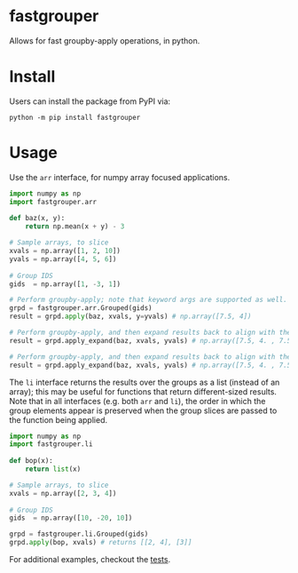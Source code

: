 [![<sjoshistrats>](https://circleci.com/gh/sjoshistrats/fastgrouper.svg?style=shield)](https://app.circleci.com/pipelines/github/sjoshistrats/fastgrouper?branch=master)

# fastgrouper
Allows for fast groupby-apply operations, in python.
  
# Install
  
Users can install the package from PyPI via:
  
```shell
python -m pip install fastgrouper
```

# Usage

Use the `arr` interface, for numpy array focused applications.

```python
import numpy as np
import fastgrouper.arr
  
def baz(x, y):
    return np.mean(x + y) - 3

# Sample arrays, to slice
xvals = np.array([1, 2, 10])
yvals = np.array([4, 5, 6])
  
# Group IDS
gids  = np.array([1, -3, 1])

# Perform groupby-apply; note that keyword args are supported as well.
grpd = fastgrouper.arr.Grouped(gids)
result = grpd.apply(baz, xvals, y=yvals) # np.array([7.5, 4])

# Perform groupby-apply, and then expand results back to align with the gids provided.
result = grpd.apply_expand(baz, xvals, yvals) # np.array([7.5, 4. , 7.5])

# Perform groupby-apply, and then expand results back to align with the gids provided.
result = grpd.apply_expand(baz, xvals, yvals) # np.array([7.5, 4. , 7.5])
```

The `li` interface returns the results over the groups as a list (instead of an array); this may be useful for functions that return different-sized results. Note that in all interfaces (e.g. both `arr` and `li`), the order in which the group elements appear is preserved when the group slices are passed to the function being applied.

  
```python
import numpy as np
import fastgrouper.li
  
def bop(x):
    return list(x)

# Sample arrays, to slice
xvals = np.array([2, 3, 4])
  
# Group IDS
gids  = np.array([10, -20, 10])

grpd = fastgrouper.li.Grouped(gids)
grpd.apply(bop, xvals) # returns [[2, 4], [3]]
```
  
For additional examples, checkout the [tests](https://github.com/sjoshistrats/fastgrouper/tree/master/python/fastgrouper/test).
